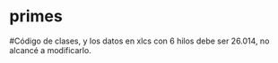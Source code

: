 # primes
#Código de clases, y los datos en xlcs con 6 hilos debe ser 26.014, no alcancé a modificarlo.
